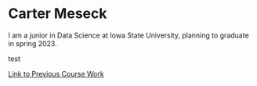 # Carter Meseck

I am a junior in Data Science at Iowa State University, planning to graduate in spring 2023.

test

[Link to Previous Course Work](https://drive.google.com/file/d/1HvaB4gt4TFv-UC8E8dTiyzLhGIcOCv_X/view?usp=sharing)

